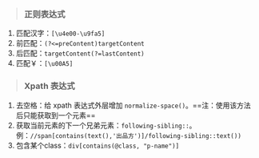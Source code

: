 > ### 正则表达式

1. 匹配汉字：```[\u4e00-\u9fa5]```
2. 前匹配：```(?<=preContent)targetContent```
3. 后匹配：```targetContent(?=lastContent)```
4. 匹配￥：`[\u00A5]`





> ### Xpath 表达式

1. 去空格：给 xpath 表达式外层增加 `normalize-space()`。==注：使用该方法后只能获取到一个元素==
2. 获取当前元素的下一个兄弟元素：`following-sibling::`。例：`//span[contains(text(),'出品方')]/following-sibling::text())`
3. 包含某个class：`div[contains(@class, "p-name")]`

